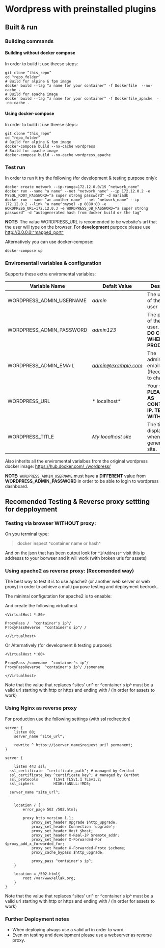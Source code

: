 # Wordpress with preinstalled plugins

## Built & run

### Building commands

#### Building without docker compose

In order to build it use theese steps:

```
git clone ^this_repo^
cd ^repo_folder^
# Build for alpine & fpm image
docker build --tag ^a name for your container^ -f Dockerfile  --no-cache .
# Build for apache image
docker build --tag ^a name for your container^ -f Dockerfile_apache  --no-cache .
```

#### Using docker-compose

In order to build it use theese steps:

```
git clone ^this_repo^
cd ^repo_folder^
# Build for alpine & fpm image
docker-compose build --no-cache wordpress
# Build for apache image
docker-compose build --no-cache wordpress_apache
```

### Test run
In order to run it try the following (for development & testing purpose only):

```
docker create network --ip-range=172.12.0.0/19 ^network_name^
docker run --name ^a name^ --net ^network_name^ --ip 172.12.0.2 -e MYSQL_ROOT_PASSWORD=^a super strong password^ -d mariadb
docker run --name ^an another name^ --net ^network_name^ --ip 172.12.0.2 --link ^a name^:mysql -p 8080:80 -e WORDPRESS_URL=172.12.0.3 -e WORDPRESS_DB_PASSWORD=^a super strong password^ -d ^autogenerated hash from docker build or the tag^
```
__NOTE:__
The value WORDPRESS_URL is recomended to be website's url that the user will type on the browser. For **development** purpoce please use http://0.0.0.0:^mapped_port^

Alternatively you can use docker-compose:

```
docker-compose up
```

### Enviromentall variables  & configuration
Supports these extra enviromental variables:

Variable Name | Defalt Value | Description
--- | --- | ---
WORDPRESS_ADMIN_USERNAME | *admin* | The username of the admin user
WORDPRESS_ADMIN_PASSWORD | *admin123* | The password of the admin user. __PLEASE DO CHANGE WHEN ON PRODUCTION__.
WORDPRESS_ADMIN_EMAIL | *admin@example.com* | The administrator email. (Recomended to change.)
WORDPRESS_URL | * localhost* | Your site's url. __PLEASE SET AS CONTAINERS IP. TESTED WITH THAT__
WORDPRESS_TITLE | *My localhost site* | The title to be displayed when generating the site.

Also inherits all the enviromental varialbes from the original wordpress docker image: https://hub.docker.com/_/wordpress/

__NOTE:__
`WORDPRESS_ADMIN_USERNAME` must have a __DIFFERENT__ value from __WORDPRESS_ADMIN_PASSWORD__ in order to be able to login to wordpress dashboard.

## Recomended Testing & Reverse proxy settting for depployment

### Testing via browser __WITHOUT__ proxy:

On you terminal type:

> docker inspect ^container name or hash^

And on the json that has been output look for `"IPAddress"` visit this ip addresss to your borwser and it will work (with broken urls for assets)

### Using apache2 as reverse proxy: (Recomended way)

The best way to test it is to use apache2 (or another web server or web proxy) in order to achieve a multi purpose testing and deployment bedrock.

The minimal configutation for apache2 is to enaable:

And create the following virtualhost.

```
<VirtualHost *:80>

ProxyPass /  ^container's ip^/
ProxyPassReverse  ^container's ip^/ /

</Virtualhost>
```

Or Alternatively (for development & testing purpose):

```
<VirtualHost *:80>

ProxyPass /somename  ^container's ip^/
ProxyPassReverse  ^container's ip^/ /somename

</Virtualhost>
```

Note that the value that replaces ^sites' url^ or ^container's ip^ must be a valid url starting with http or https and ending with / (in order for assets to work)


### Using Nginx as reverse proxy

For production use the following settings (with ssl redirection)

```
server {
	listen 80;
	server_name ^site_url^;

	rewrite ^ https://$server_name$request_uri? permanent;
}

server {

	listen 443 ssl;
  ssl_certificate  ^certificate_path^; # managed by Certbot
  ssl_certificate_key ^certificate_key^; # managed by Certbot
  ssl_protocols       TLSv1 TLSv1.1 TLSv1.2;
  ssl_ciphers         HIGH:!aNULL:!MD5;

  server_name ^site_url^;


	location / {
		error_page 502 /502.html;

		proxy_http_version 1.1;
       		proxy_set_header Upgrade $http_upgrade;
       		proxy_set_header Connection 'upgrade';
       		proxy_set_header Host $host;
       		proxy_set_header X-Real-IP $remote_addr;
       		proxy_set_header X-Forwarded-For $proxy_add_x_forwarded_for;
       		proxy_set_header X-Forwarded-Proto $scheme;
       		proxy_cache_bypass $http_upgrade;

        	proxy_pass ^container's ip^;
	}

	location = /502.html{
		root /var/www/ellak.org;
	}
}

```

Note that the value that replaces ^sites' url^ or ^container's ip^ must be a valid url starting with http or https and ending with / (in order for assets to work)

### Further Deployment notes

- When deploying always use a valid url in order to word.
- Even on testing and development please use a webserver as reverse proxy.

